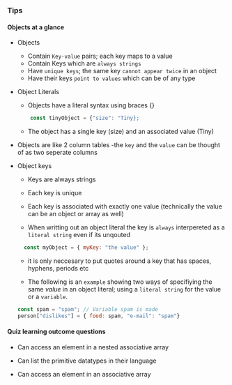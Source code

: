### Tips

#### Objects at a glance

 - Objects
    - Contain `Key-value` pairs; each key maps to a value
    - Contain Keys which are `always strings`
    - Have `unique keys`; the same key `cannot appear twice` in an object
    - Have their keys `point to values` which can be of any type
  

- Object Literals
   - Objects have a literal syntax using braces {}

    ```javascript
        const tinyObject = {"size": "Tiny};
    ```
   
   - The object has a single key (size) and an associated value (Tiny)

- Objects are like 2 column tables
  -the `key` and the `value` can be thought of as two seperate columns

- Object keys
  - Keys are always strings
  - Each key is unique
  - Each key is associated with exactly one value (technically the value can be an object or array as well)

  - When writting out an object literal the key is `always` interpereted as a `literal string` even if its unqouted

  ```javascript
    const myObject = { myKey: "the value" };
  ```

  - it is only neccesary to put quotes around a key that has spaces, hyphens, periods etc

  - The following is an `example` showing two ways of specifiying the same *value* in an object literal; using a `literal string` for the value or a `variable`.

  ```javascript
  const spam = "spam"; // Variable spam is made
  person["dislikes"] = { food: spam, "e-mail": "spam"}
  ```


#### Quiz learning outcome questions

- Can access an element in a nested associative array


- Can list the primitive datatypes in their language

- Can access an element in an associative array